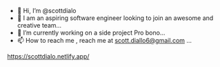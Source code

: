 - 👋 Hi, I’m @scottdialo
- 👀 I am an aspiring software engineer looking to join an awesome and creative team...
- 🌱 I’m currently working on a side project Pro bono...
- 📫 How to reach me , reach me at scott.diallo6@gmail.com ...

https://scottdialo.netlify.app/

<!---
scottdialo/scottdialo is a ✨ special ✨ repository because its `README.md` (this file) appears on your GitHub profile.
You can click the Preview link to take a look at your changes.
--->

